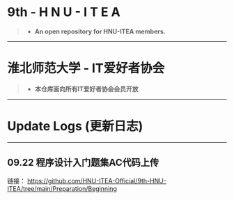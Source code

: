 # 9th - H N U - I T E A

>-  **An open repository for HNU-ITEA members.**

---

# 淮北师范大学 - IT爱好者协会  

>- **本仓库面向所有IT爱好者协会会员开放**

--- 

# Update Logs (更新日志)

---


## 09.22 程序设计入门题集AC代码上传

链接： https://github.com/HNU-ITEA-Official/9th-HNU-ITEA/tree/main/Preparation/Beginning



<!-- ##  -->